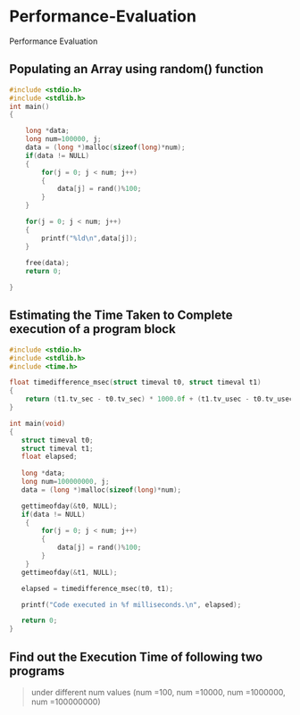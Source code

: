 # Performance-Evaluation
Performance Evaluation

## Populating an Array using random() function

```C
#include <stdio.h>
#include <stdlib.h>
int main()
{

    long *data;
    long num=100000, j;
    data = (long *)malloc(sizeof(long)*num);
    if(data != NULL)
    {
        for(j = 0; j < num; j++)
        {
            data[j] = rand()%100;
        }
    }

    for(j = 0; j < num; j++)
    {
        printf("%ld\n",data[j]);
    }
    
    free(data);
    return 0;

}

```

## Estimating the Time Taken to Complete execution of a program block

```C
#include <stdio.h>
#include <stdlib.h>
#include <time.h>

float timedifference_msec(struct timeval t0, struct timeval t1)
{
    return (t1.tv_sec - t0.tv_sec) * 1000.0f + (t1.tv_usec - t0.tv_usec) / 1000.0f;
}

int main(void)
{
   struct timeval t0;
   struct timeval t1;
   float elapsed;
   
   long *data;
   long num=100000000, j;
   data = (long *)malloc(sizeof(long)*num);

   gettimeofday(&t0, NULL);
   if(data != NULL)
    {
        for(j = 0; j < num; j++)
        {
            data[j] = rand()%100;
        }
    }
   gettimeofday(&t1, NULL);

   elapsed = timedifference_msec(t0, t1);

   printf("Code executed in %f milliseconds.\n", elapsed);

   return 0;
}
```
## Find out the Execution Time of following two programs 

> under different num values (num =100, num =10000, num =1000000, num =100000000)
